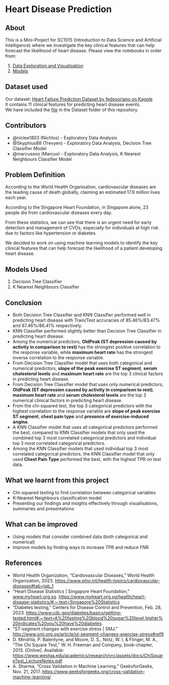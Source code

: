 # Heart Disease Prediction

## About
This is a Mini-Project for SC1015 (Introduction to Data Science and Artificial Intelligence) where we investigate the key clinical features that can help forecast the likelihood of heart disease.
Please view the notebooks in order from:    
1. [Data Exploration and Visualisation](https://github.com/niclee1803/SC1015-Mini-Project/blob/main/Data%20Exploration%20and%20Visualisation.ipynb)
2. [Models](https://github.com/niclee1803/SC1015-Mini-Project/blob/main/Models.ipynb)

## Dataset used
Our dataset: [Heart Failure Prediction Dataset by fedesoriano on Kaggle](https://www.kaggle.com/datasets/fedesoriano/heart-failure-prediction)  
It contains 11 clinical features for predicting heart disease events.  
We have included the [file](https://github.com/niclee1803/SC1015-Mini-Project/blob/main/Dataset/heart.csv) in the Dataset folder of this repository.   

## Contributors
* @niclee1803 (Nichlos) - Exploratory Data Analysis
* @Skyphius88 (Trevyen) - Exploratory Data Analysis, Decision Tree Classifier Model
* @marcussoo (Marcus) - Exploratory Data Analysis, K Nearest Neighbours Classifier Model

## Problem Definition
According to the World Health Organisation, cardiovascular diseases are the leading cause of death globally, claiming an estimated 17.9 million lives each year.    
    
According to the Singapore Heart Foundation, in Singapore alone, 23 people die from cardiovascular diseases every day.     
   
From these statistics, we can see that there is an urgent need for early detection and management of CVDs, especially for individuals at high risk due to factors like hypertension or diabetes.    
    
We decided to work on using machine learning models to identify the key clinical features that can help forecast the likelihood of a patient developing heart disease.    


## Models Used
1. Decision Tree Classifier
2. K Nearest Neighbours Classifier


## Conclusion
* Both Decision Tree Classifier and KNN Classifier performed well in predicting heart disease with Train/Test accuracies of 85.46%/83.47% and 87.46%/86.41% respectively.
* KNN Classifier performed slightly better than Decision Tree Classifier in predicting heart disease.
* Among the numerical predictors, **OldPeak (ST depression caused by activity in comparison to rest)** has the strongest positive correlation to the response variable, while **maximum heart rate** has the strongest inverse correlation to the response variable.
* From Decision Tree Classifier model that uses both categorical and numerical predictors, **slope of the peak exercise ST segment**, **serum cholesterol levels** and **maximum heart rate** are the top 3 clinical factors in predicting heart disease.
* From Decision Tree Classifier model that uses only numerical predictors, **OldPeak (ST depression caused by activity in comparison to rest)**, **maximum heart rate** and **serum cholesterol levels** are the top 3 numerical clinical factors in predicting heart disease.
* From the chi-squared test, the top 3 categorical predictors with the highest correlation to the response variable are **slope of peak exercise ST segment**, **chest pain type** and **presence of exercise-induced angina**.
* A KNN Classifier model that uses all categorical predictors performed the best, compared to KNN Classifier models that only used the combined top 3 most correlated categorical predictors and individual top 3 most correlated categorical predictors.
* Among the KNN Classifier models that used individual top 3 most correlated categorical predictors, the KNN Classifier model that only used **Chest Pain Type** performed the best, with the highest TPR on test data.

## What we learnt from this project
* Chi-squared testing to find correlation between categorical variables
* K-Nearest Neighbours classification model
* Presenting our findings and insights effectively through visualisations, summaries and presentations

## What can be improved
* Using models that consider combined data (both categorical and numerical)
* Improve models by finding ways to increase TPR and reduce FNR

## References
* World Health Organization, “Cardiovascular Diseases,” World Health Organization, 2023. https://www.who.int/health-topics/cardiovascular-diseases#tab=tab_1‌    
* “Heart Disease Statistics | Singapore Heart Foundation,” www.myheart.org.sg. https://www.myheart.org.sg/health/heart-disease-statistics/#:~:text=Singapore%20Statistics    
* “Diabetes testing,” Centers for Disease Control and Prevention, Feb. 28, 2023. https://www.cdc.gov/diabetes/basics/getting-tested.html#:~:text=A%20fasting%20blood%20sugar%20level,higher%20indicates%20you%20have%20diabetes.      
* “ST-segment changes with exercise stress | SMJ.” http://www.smj.org.sg/article/st-segment-changes-exercise-stress#ref9    
* D. Mindrila, P. Balentyne, and Moore, D. S., Notz, W. I, & Flinger, M. A., “The Chi Square Test,” W. H. Freeman and Company, book-chapter, 2013. [Online]. Available: https://www.westga.edu/academics/research/vrc/assets/docs/ChiSquareTest_LectureNotes.pdf    
* A. Sharma, “Cross Validation in Machine Learning,” GeeksforGeeks, Nov. 21, 2017. https://www.geeksforgeeks.org/cross-validation-machine-learning/ ‌
